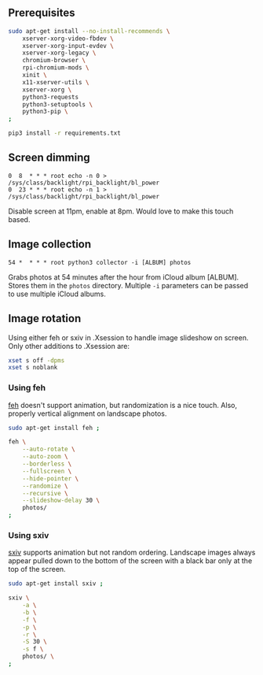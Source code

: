 ## Prerequisites

```bash
sudo apt-get install --no-install-recommends \
	xserver-xorg-video-fbdev \
	xserver-xorg-input-evdev \
	xserver-xorg-legacy \
	chromium-browser \
	rpi-chromium-mods \
	xinit \
	x11-xserver-utils \
	xserver-xorg \
	python3-requests
	python3-setuptools \
	python3-pip \
;

pip3 install -r requirements.txt
```

## Screen dimming
```
0  8  * * * root echo -n 0 > /sys/class/backlight/rpi_backlight/bl_power
0  23 * * * root echo -n 1 > /sys/class/backlight/rpi_backlight/bl_power
```

Disable screen at 11pm, enable at 8pm.  Would love to make this touch based.

## Image collection

```
54 *  * * * root python3 collector -i [ALBUM] photos
```

Grabs photos at 54 minutes after the hour from iCloud album [ALBUM].  Stores them in the `photos` directory. Multiple `-i` parameters can be passed to use multiple iCloud albums.

## Image rotation

Using either feh or sxiv in .Xsession to handle image slideshow on screen.  Only other additions to .Xsession are:

```bash
xset s off -dpms
xset s noblank
```

### Using feh

[feh](https://feh.finalrewind.org/) doesn't support animation, but randomization is a nice touch.  Also, properly vertical alignment on landscape photos.

```bash
sudo apt-get install feh ;

feh \
    --auto-rotate \
    --auto-zoom \
    --borderless \
    --fullscreen \
    --hide-pointer \
    --randomize \
    --recursive \
    --slideshow-delay 30 \
    photos/
;
```

### Using sxiv

[sxiv](http://muennich.github.io/sxiv) supports animation but not random ordering. Landscape images always appear pulled down to the bottom of the screen with a black bar only at the top of the screen.

```bash
sudo apt-get install sxiv ;

sxiv \
	-a \
	-b \
	-f \
	-p \
	-r \
	-S 30 \
	-s f \
	photos/ \
;
```
